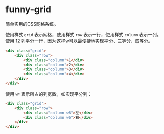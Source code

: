 # funny-grid
简单实用的CSS网格系统。


使用样式 `grid` 表示网格，使用样式 `row` 表示一行，使用样式 `column` 表示一列。使用 12 列平分一行，因为这样w可以最便捷地实现平分、三等分、四等分。

```html
<div class="grid">
    <div class="row">
        <div class="column">1</div>
        <div class="column">2</div>
        <div class="column">3</div>
        <div class="column">4</div>
    </div>
</div>
```

使用 `w*` 表示所占的列宽数，如实现平分列：

```html
<div class="grid">
    <div class="row">
        <div class="column w6">左</div>
        <div class="column w6">右</div>
    </div>
</div>
```
